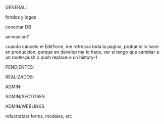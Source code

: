 GENERAL:

fondos y logos

conectar DB

animacion?

cuando cancelo el EditForm, me refresca toda la pagina, probar si lo hace en produccion, porque en develop me lo hace, ver si tengo que cambiar a un router.push o push.replace o un history-1

PENDIENTES:

REALIZADOS:

ADMIN:

ADMIN/SECTORES

ADMIN/WEBLINKS

refactorizar forms, modales, etc

